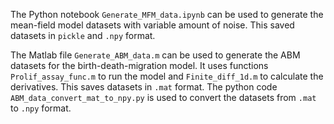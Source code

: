 The Python notebook `Generate_MFM_data.ipynb` can be used to generate the mean-field model datasets with variable amount of noise. This saved datasets in `pickle` and `.npy` format.  

The Matlab file `Generate_ABM_data.m` can be used to generate the ABM datasets for the birth-death-migration model. It uses functions `Prolif_assay_func.m` to run the model and `Finite_diff_1d.m` to calculate the derivatives. This saves datasets in `.mat` format. The python code `ABM_data_convert_mat_to_npy.py` is used to convert the datasets from `.mat` to `.npy` format.
